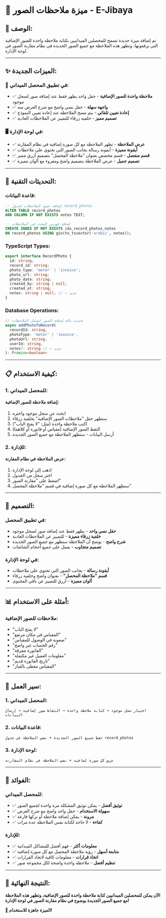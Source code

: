 # 📝 ميزة ملاحظات الصور - E-Jibaya

## 🎯 **الوصف:**

تم إضافة ميزة جديدة تسمح للمحصلين الميدانيين بكتابة ملاحظة واحدة للصور الإضافية التي يرفعونها، وتظهر هذه الملاحظة مع جميع الصور الجديدة في نظام مقارنة الصور في لوحة الإدارة.

---

## ✨ **الميزات الجديدة:**

### 📱 **في تطبيق المحصل الميداني:**
- ✅ **ملاحظة واحدة للصور الإضافية** - حقل واحد يظهر فقط عند إضافة صور لسجل موجود
- ✅ **واجهة سهلة** - حقل نصي واضح مع شرح الغرض منه
- ✅ **إعادة تعيين تلقائي** - يتم مسح الملاحظة عند إعادة تعيين النموذج
- ✅ **تصميم مميز** - خلفية زرقاء للتمييز عن الملاحظات العادية

### 🖥️ **في لوحة الإدارة:**
- ✅ **عرض الملاحظة** - تظهر الملاحظة مع كل صورة إضافية في نظام المقارنة
- ✅ **أيقونة مميزة** - أيقونة رسالة بجانب الصور التي تحتوي على ملاحظات
- ✅ **قسم منفصل** - قسم مخصص بعنوان "ملاحظة المحصل" بتصميم أزرق مميز
- ✅ **تصميم جميل** - عرض الملاحظة بتصميم واضح ومقروء مع ألوان مميزة

---

## 🔧 **التحديثات التقنية:**

### **قاعدة البيانات:**
```sql
-- إضافة عمود الملاحظات لجدول record_photos
ALTER TABLE record_photos 
ADD COLUMN IF NOT EXISTS notes TEXT;

-- إضافة فهرس للبحث في الملاحظات
CREATE INDEX IF NOT EXISTS idx_record_photos_notes 
ON record_photos USING gin(to_tsvector('arabic', notes));
```

### **TypeScript Types:**
```typescript
export interface RecordPhoto {
  id: string;
  record_id: string;
  photo_type: 'meter' | 'invoice';
  photo_url: string;
  photo_date: string;
  created_by: string | null;
  created_at: string;
  notes: string | null; // ← جديد
}
```

### **Database Operations:**
```typescript
// تحديث دالة إضافة الصور لتشمل الملاحظات
async addPhotoToRecord(
  recordId: string, 
  photoType: 'meter' | 'invoice', 
  photoUrl: string, 
  userId: string, 
  notes?: string // ← جديد
): Promise<boolean>
```

---

## 📋 **كيفية الاستخدام:**

### **1. للمحصل الميداني:**

#### **إضافة ملاحظة للصور الإضافية:**
1. ابحث عن سجل موجود واختره
2. ستظهر حقل "ملاحظات الصور الإضافية" بخلفية زرقاء
3. اكتب ملاحظة واحدة (مثل: "لا يفتح الباب")
4. التقط الصور الإضافية (مقياس أو فاتورة أو كلاهما)
5. أرسل البيانات - ستظهر الملاحظة مع جميع الصور الجديدة

### **2. للإدارة:**

#### **عرض الملاحظة في نظام المقارنة:**
1. اذهب إلى لوحة الإدارة
2. اختر سجل من الجدول
3. اضغط على "مقارنة الصور"
4. ستظهر الملاحظة مع كل صورة إضافية في قسم "ملاحظة المحصل"

---

## 🎨 **التصميم:**

### **في تطبيق المحصل:**
- **حقل نصي واحد** - يظهر فقط عند إضافة صور لسجل موجود
- **خلفية زرقاء مميزة** - للتمييز عن الملاحظات العادية
- **شرح واضح** - يوضح أن الملاحظة ستظهر مع جميع الصور الجديدة
- **تصميم متجاوب** - يعمل على جميع أحجام الشاشات

### **في لوحة الإدارة:**
- **أيقونة رسالة** - بجانب الصور التي تحتوي على ملاحظات
- **قسم "ملاحظة المحصل"** - بعنوان واضح وخلفية زرقاء
- **ألوان مميزة** - أزرق للتمييز عن باقي المحتوى

---

## 📊 **أمثلة على الاستخدام:**

### **ملاحظات للصور الإضافية:**
- "لا يفتح الباب"
- "المقياس في مكان مرتفع"
- "صعوبة في الوصول للمقياس"
- "رقم الحساب غير واضح"
- "الفاتورة ممزقة"
- "معلومات العميل غير مكتملة"
- "تاريخ الفاتورة قديم"
- "المقياس مغطى بالغبار"

---

## 🔄 **سير العمل:**

### **1. المحصل الميداني:**
```
اختيار سجل موجود → كتابة ملاحظة واحدة → التقاط صور إضافية → إرسال البيانات
```

### **2. قاعدة البيانات:**
```
حفظ جميع الصور الجديدة + نفس الملاحظة في جدول record_photos
```

### **3. لوحة الإدارة:**
```
عرض كل صورة إضافية + نفس الملاحظة في نظام المقارنة
```

---

## 🎯 **الفوائد:**

### **للمحصل الميداني:**
- ✅ **توثيق أفضل** - يمكن توثيق المشكلة مرة واحدة لجميع الصور
- ✅ **سهولة الاستخدام** - حقل واحد واضح مع شرح الغرض
- ✅ **مرونة** - يمكن إضافة ملاحظة أو تركها فارغة
- ✅ **كفاءة** - لا حاجة لكتابة نفس الملاحظة عدة مرات

### **للإدارة:**
- ✅ **معلومات أكثر** - فهم أفضل للمشاكل الميدانية
- ✅ **متابعة أسهل** - رؤية ملاحظة المحصل مع كل صورة إضافية
- ✅ **اتخاذ قرارات** - معلومات كافية لاتخاذ القرارات
- ✅ **تنظيم أفضل** - ملاحظة واحدة واضحة لكل مجموعة صور

---

## 🚀 **النتيجة النهائية:**

**الآن يمكن للمحصلين الميدانيين كتابة ملاحظة واحدة للصور الإضافية، وتظهر هذه الملاحظة مع جميع الصور الجديدة بوضوح في نظام مقارنة الصور في لوحة الإدارة!**

**🎉 الميزة جاهزة للاستخدام!**
